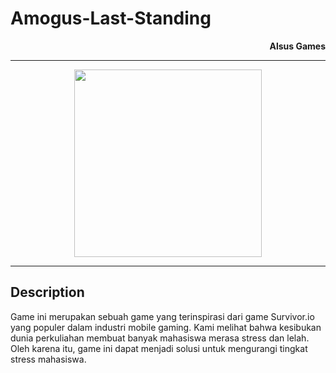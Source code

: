 # Amogus-Last-Standing
<p align="right"><b>Alsus Games</b></p>

___

<p align="center">
  <img width="300" height="300" src="https://user-images.githubusercontent.com/88318140/204773382-02bd3283-4bf3-4b30-b2dd-499a07a8f779.png">
</p>

___

## Description
Game ini merupakan sebuah game yang terinspirasi dari game Survivor.io yang populer dalam industri mobile gaming. Kami melihat bahwa kesibukan dunia perkuliahan membuat banyak mahasiswa merasa stress dan lelah. Oleh karena itu, game ini dapat menjadi solusi untuk mengurangi tingkat stress mahasiswa.
